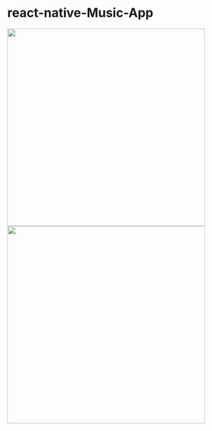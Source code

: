 # react-native-Music-App

<img src="https://i.ibb.co/bmkpxbH/Simulator-Screen-Shot-i-Phone-12-2023-11-09-at-11-07-48.png" height="450"/>
<img src="https://i.ibb.co/bmkpxbH/Simulator-Screen-Shot-i-Phone-12-2023-11-09-at-11-07-43.png" height="450"/>

